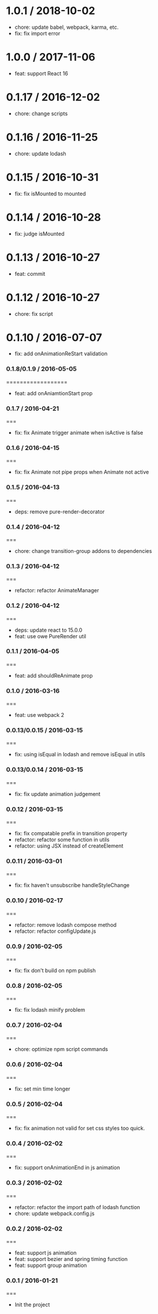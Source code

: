 
1.0.1 / 2018-10-02
==================

* chore: update babel, webpack, karma, etc.
* fix: fix import error

1.0.0 / 2017-11-06
==================

* feat: support React 16

0.1.17 / 2016-12-02
==================

* chore: change scripts

0.1.16 / 2016-11-25
==================

* chore: update lodash

0.1.15 / 2016-10-31
==================

* fix: fix isMounted to mounted

0.1.14 / 2016-10-28
==================

* fix: judge isMounted

0.1.13 / 2016-10-27
==================

* feat: commit

0.1.12 / 2016-10-27
==================

* chore: fix script

0.1.10 / 2016-07-07
==================

* fix: add onAnimationReStart validation

### 0.1.8/0.1.9 / 2016-05-05
==================
* feat: add onAniamtionStart prop

### 0.1.7 / 2016-04-21
===
- fix: fix Animate trigger animate when isActive is false

### 0.1.6 / 2016-04-15
===
- fix: fix Animate not pipe props when Animate not active

### 0.1.5 / 2016-04-13
===
- deps: remove pure-render-decorator

### 0.1.4 / 2016-04-12
===
- chore: change transition-group addons to dependencies

### 0.1.3 / 2016-04-12
===
- refactor: refactor AnimateManager

### 0.1.2 / 2016-04-12
===
- deps: update react to 15.0.0
- feat: use owe PureRender util

### 0.1.1 / 2016-04-05
===
- feat: add shouldReAnimate prop

### 0.1.0 / 2016-03-16
===
- feat: use webpack 2

### 0.0.13/0.0.15 / 2016-03-15
===
- fix: using isEqual in lodash and remove isEqual in utils

### 0.0.13/0.0.14 / 2016-03-15
===
- fix: fix update animation judgement

### 0.0.12 / 2016-03-15
===
- fix: fix compatable prefix in transition property
- refactor: refactor some function in utils
- refactor: using JSX instead of createElement

### 0.0.11 / 2016-03-01
===
- fix: fix haven't unsubscribe handleStyleChange

### 0.0.10 / 2016-02-17
===
- refactor: remove lodash compose method
- refactor: refactor configUpdate.js

### 0.0.9 / 2016-02-05
===
- fix: fix don't build on npm publish

### 0.0.8 / 2016-02-05
===
- fix: fix lodash minify problem

### 0.0.7 / 2016-02-04
===
- chore: optimize npm script commands

### 0.0.6 / 2016-02-04
===
- fix: set min time longer

### 0.0.5 / 2016-02-04
===
- fix: fix animation not valid for set css styles too quick.

### 0.0.4 / 2016-02-02
===
- fix: support onAnimationEnd in js animation

### 0.0.3 / 2016-02-02
===
- refactor: refactor the import path of lodash function
- chore: update webpack.config.js

### 0.0.2 / 2016-02-02
===
- feat: support js animation
- feat: support bezier and spring timing function
- feat: support group animation

### 0.0.1 / 2016-01-21
===
- Init the project
